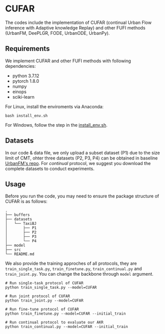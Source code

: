 # CUFAR

The codes include the implementation of CUFAR (continual Urban Flow inference with Adaptive knowledge Replay) and other FUFI methods (UrbanFM, DeePLGR, FODE, UrbanODE, UrbanPy).

## Requirements
We implement CUFAR and other FUFI methods with following dependencies:
* python 3.7.12
* pytorch 1.8.0
* numpy
* einops
* sciki-learn

For Linux, install the enviroments via Anaconda:
```shell
bash install_env.sh
```
For Windows, follow the step in the [install_env.sh](install_env.sh).


## Datasets
In our code & data file, we only upload a subset dataset (P1) due to the size limit of CMT, ohter three datasets (P2, P3, P4) can be obtained in baseline [UrbanFM's repo](https://github.com/yoshall/UrbanFM/tree/master/data). For $\textit{continual}$ protocol, we suggest you download the complete datasets to conduct experiments.



## Usage
Before you run the code, you may need to ensure the package structure of CUFAR is as follows:
```
.
├── buffers
├── datasets
│   └── TaxiBJ
│       ├── P1
│       ├── P2
│       ├── P3
│       └── P4
├── model
├── src
└── README.md
```

We also provide the training approches of all protocols, they are `train_single_task.py`, `train_finetune.py`, `train_continual.py` and `train_joint.py`. You can change the backbone through `model` argument.

```
# Run single-task protocol of CUFAR
python train_single_task.py --model=CUFAR

# Run joint protocol of CUFAR
python train_joint.py --model=CUFAR

# Run fine-tune protocol of CUFAR
python train_finetune.py --model=CUFAR --initial_train

# Run continual protocol to evaluate our AKR
python train_continual.py --model=CUFAR --initial_train
```
